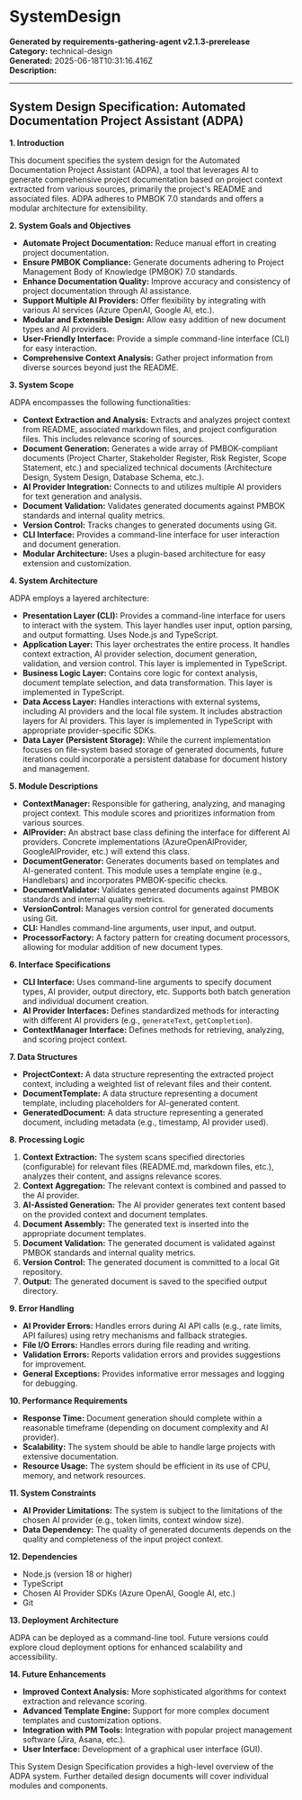 # SystemDesign

**Generated by requirements-gathering-agent v2.1.3-prerelease**  
**Category:** technical-design  
**Generated:** 2025-06-18T10:31:16.416Z  
**Description:** 

---

## System Design Specification: Automated Documentation Project Assistant (ADPA)

**1. Introduction**

This document specifies the system design for the Automated Documentation Project Assistant (ADPA), a tool that leverages AI to generate comprehensive project documentation based on project context extracted from various sources, primarily the project's README and associated files.  ADPA adheres to PMBOK 7.0 standards and offers a modular architecture for extensibility.

**2. System Goals and Objectives**

* **Automate Project Documentation:**  Reduce manual effort in creating project documentation.
* **Ensure PMBOK Compliance:** Generate documents adhering to Project Management Body of Knowledge (PMBOK) 7.0 standards.
* **Enhance Documentation Quality:**  Improve accuracy and consistency of project documentation through AI assistance.
* **Support Multiple AI Providers:** Offer flexibility by integrating with various AI services (Azure OpenAI, Google AI, etc.).
* **Modular and Extensible Design:** Allow easy addition of new document types and AI providers.
* **User-Friendly Interface:** Provide a simple command-line interface (CLI) for easy interaction.
* **Comprehensive Context Analysis:**  Gather project information from diverse sources beyond just the README.


**3. System Scope**

ADPA encompasses the following functionalities:

* **Context Extraction and Analysis:**  Extracts and analyzes project context from README, associated markdown files, and project configuration files.  This includes relevance scoring of sources.
* **Document Generation:** Generates a wide array of PMBOK-compliant documents (Project Charter, Stakeholder Register, Risk Register, Scope Statement, etc.) and specialized technical documents (Architecture Design, System Design, Database Schema, etc.).
* **AI Provider Integration:**  Connects to and utilizes multiple AI providers for text generation and analysis.
* **Document Validation:** Validates generated documents against PMBOK standards and internal quality metrics.
* **Version Control:** Tracks changes to generated documents using Git.
* **CLI Interface:** Provides a command-line interface for user interaction and document generation.
* **Modular Architecture:** Uses a plugin-based architecture for easy extension and customization.


**4. System Architecture**

ADPA employs a layered architecture:

* **Presentation Layer (CLI):**  Provides a command-line interface for users to interact with the system.  This layer handles user input, option parsing, and output formatting.  Uses Node.js and TypeScript.
* **Application Layer:** This layer orchestrates the entire process. It handles context extraction, AI provider selection, document generation, validation, and version control.  This layer is implemented in TypeScript.
* **Business Logic Layer:** Contains core logic for context analysis, document template selection, and data transformation. This layer is implemented in TypeScript.
* **Data Access Layer:** Handles interactions with external systems, including AI providers and the local file system.  It includes abstraction layers for AI providers. This layer is implemented in TypeScript with appropriate provider-specific SDKs.
* **Data Layer (Persistent Storage):**  While the current implementation focuses on file-system based storage of generated documents, future iterations could incorporate a persistent database for document history and management.


**5. Module Descriptions**

* **ContextManager:**  Responsible for gathering, analyzing, and managing project context.  This module scores and prioritizes information from various sources.
* **AIProvider:** An abstract base class defining the interface for different AI providers.  Concrete implementations (AzureOpenAIProvider, GoogleAIProvider, etc.) will extend this class.
* **DocumentGenerator:** Generates documents based on templates and AI-generated content.  This module uses a template engine (e.g., Handlebars) and incorporates PMBOK-specific checks.
* **DocumentValidator:** Validates generated documents against PMBOK standards and internal quality metrics.
* **VersionControl:** Manages version control for generated documents using Git.
* **CLI:** Handles command-line arguments, user input, and output.
* **ProcessorFactory:** A factory pattern for creating document processors, allowing for modular addition of new document types.


**6. Interface Specifications**

* **CLI Interface:**  Uses command-line arguments to specify document types, AI provider, output directory, etc.  Supports both batch generation and individual document creation.
* **AI Provider Interfaces:** Defines standardized methods for interacting with different AI providers (e.g., `generateText`, `getCompletion`).
* **ContextManager Interface:** Defines methods for retrieving, analyzing, and scoring project context.


**7. Data Structures**

* **ProjectContext:** A data structure representing the extracted project context, including a weighted list of relevant files and their content.
* **DocumentTemplate:** A data structure representing a document template, including placeholders for AI-generated content.
* **GeneratedDocument:** A data structure representing a generated document, including metadata (e.g., timestamp, AI provider used).


**8. Processing Logic**

1. **Context Extraction:** The system scans specified directories (configurable) for relevant files (README.md, markdown files, etc.), analyzes their content, and assigns relevance scores.
2. **Context Aggregation:**  The relevant context is combined and passed to the AI provider.
3. **AI-Assisted Generation:** The AI provider generates text content based on the provided context and document templates.
4. **Document Assembly:** The generated text is inserted into the appropriate document templates.
5. **Document Validation:** The generated document is validated against PMBOK standards and internal quality metrics.
6. **Version Control:** The generated document is committed to a local Git repository.
7. **Output:** The generated document is saved to the specified output directory.


**9. Error Handling**

* **AI Provider Errors:**  Handles errors during AI API calls (e.g., rate limits, API failures) using retry mechanisms and fallback strategies.
* **File I/O Errors:**  Handles errors during file reading and writing.
* **Validation Errors:**  Reports validation errors and provides suggestions for improvement.
* **General Exceptions:**  Provides informative error messages and logging for debugging.


**10. Performance Requirements**

* **Response Time:**  Document generation should complete within a reasonable timeframe (depending on document complexity and AI provider).
* **Scalability:**  The system should be able to handle large projects with extensive documentation.
* **Resource Usage:**  The system should be efficient in its use of CPU, memory, and network resources.


**11. System Constraints**

* **AI Provider Limitations:**  The system is subject to the limitations of the chosen AI provider (e.g., token limits, context window size).
* **Data Dependency:**  The quality of generated documents depends on the quality and completeness of the input project context.


**12. Dependencies**

* Node.js (version 18 or higher)
* TypeScript
* Chosen AI Provider SDKs (Azure OpenAI, Google AI, etc.)
* Git


**13. Deployment Architecture**

ADPA can be deployed as a command-line tool.  Future versions could explore cloud deployment options for enhanced scalability and accessibility.


**14. Future Enhancements**

* **Improved Context Analysis:**  More sophisticated algorithms for context extraction and relevance scoring.
* **Advanced Template Engine:**  Support for more complex document templates and customization options.
* **Integration with PM Tools:**  Integration with popular project management software (Jira, Asana, etc.).
* **User Interface:**  Development of a graphical user interface (GUI).


This System Design Specification provides a high-level overview of the ADPA system.  Further detailed design documents will cover individual modules and components.
